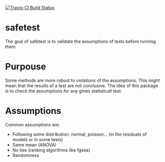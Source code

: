 
<!-- README.md is generated from README.Rmd. Please edit that file -->
[![Travis-CI Build Status](https://travis-ci.org/llrs/safetest.svg?branch=master)](https://travis-ci.org/llrs/safetest)

safetest
========

The goal of safetest is to validate the assumptions of tests before running them

Purpouse
========

Some methods are more robust to violations of the assumptions. This might mean that the results of a test are not conclusive. The idea of this package is to check the assumptions for any given statisticall test.

Assumptions
===========

Common assumptions are:

-   Following some distribution: normal, poisson... (in the residuals of models or in some tests)
-   Same mean (ANOVA)
-   No ties (ranking algorithms like fgsea)
-   Randomness
